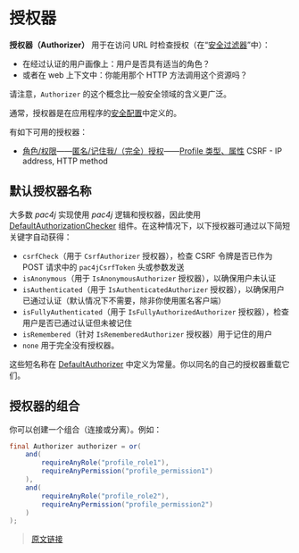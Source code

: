 # 授权器

**授权器（Authorizer）** 用于在访问 URL 时检查授权（在“[安全过滤器](/security-filter.html)”中）：

- 在经过认证的用户画像上：用户是否具有适当的角色？
- 或者在 web 上下文中：你能用那个 HTTP 方法调用这个资源吗？

请注意，`Authorizer` 的这个概念比一般安全领域的含义更广泛。

通常，授权器是在应用程序的[安全配置](/config.html)中定义的。

有如下可用的授权器：

- [角色/权限](/profile-authorizers.html#_1-角色-权限)——[匿名/记住我/（完全）授权](/profile-authorizers.html#_2-授权级别)——[Profile 类型、属性](/profile-authorizers.html#_3-其他)
CSRF - IP address, HTTP method

## 默认授权器名称

大多数 *pac4j* 实现使用 *pac4j* 逻辑和授权器，因此使用 [DefaultAuthorizationChecker](https://github.com/pac4j/pac4j/blob/master/pac4j-core/src/main/java/org/pac4j/core/authorization/checker/DefaultAuthorizationChecker.java) 组件。在这种情况下，以下授权器可通过以下简短关键字自动获得：

- `csrfCheck`（用于 `CsrfAuthorizer` 授权器），检查 CSRF 令牌是否已作为 POST 请求中的 `pac4jCsrfToken` 头或参数发送
- `isAnonymous`（用于 `IsAnonymousAuthorizer` 授权器），以确保用户未认证
- `isAuthenticated`（用于 `IsAuthenticatedAuthorizer` 授权器），以确保用户已通过认证（默认情况下不需要，除非你使用匿名客户端）
- `isFullyAuthenticated`（用于 `IsFullyAuthorizedAuthorizer` 授权器），检查用户是否已通过认证但未被记住
- `isRemembered`（针对 `IsRememberedAuthorizer` 授权器）用于记住的用户
- `none` 用于完全没有授权器。

这些短名称在 [DefaultAuthorizer](https://github.com/pac4j/pac4j/blob/master/pac4j-core/src/main/java/org/pac4j/core/authorization/authorizer/DefaultAuthorizers.java) 中定义为常量。你以同名的自己的授权器重载它们。

## 授权器的组合

你可以创建一个组合（连接或分离）。例如：

```java
final Authorizer authorizer = or(
    and(
        requireAnyRole("profile_role1"),
        requireAnyPermission("profile_permission1")
    ),
    and(
        requireAnyRole("profile_role2"),
        requireAnyPermission("profile_permission2")
    )
);
```

> [原文链接](https://www.pac4j.org/5.7.x/docs/authorizers.html)
